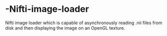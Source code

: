 # -Nifti-image-loader
Nifti image loader which is capable of asynchronously reading .nii files from disk and then displaying the image on an OpenGL texture.
